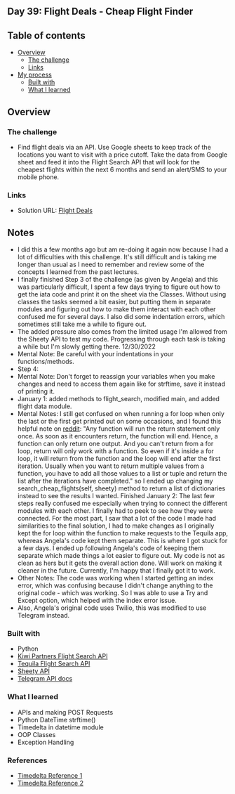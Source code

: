 ## Day 39: Flight Deals - Cheap Flight Finder


## Table of contents

- [Overview](#overview)
  - [The challenge](#the-challenge)
  - [Links](#links)
- [My process](#my-process)
  - [Built with](#built-with)
  - [What I learned](#what-i-learned)

## Overview

### The challenge

- Find flight deals via an API. Use Google sheets to keep track of the locations you want to visit with a price cutoff. Take the data from Google sheet and feed it into the Flight Search API that will look for the cheapest flights within the next 6 months and send an alert/SMS to your mobile phone.

### Links

- Solution URL: [Flight Deals](https://replit.com/@appbrewery/flight-deals-end)

## Notes
- I did this a few months ago but am re-doing it again now because I had a lot of difficulties with this challenge. It's still difficult and is taking me longer than usual as I need to remember and review some of the concepts I learned from the past lectures.  
- I finally finished Step 3 of the challenge (as given by Angela) and this was particularly difficult, I spent a few days trying to figure out how to get the iata code and print it on the sheet via the Classes. Without using classes the tasks seemed a bit easier, but putting them in separate modules and figuring out how to make them interact with each other confused me for several days. I also did some indentation errors, which sometimes still take me a while to figure out. 
- The added pressure also comes from the limited usage I'm allowed from the Sheety API to test my code. Progressing through each task is taking a while but I'm slowly getting there. 12/30/2022
- Mental Note: Be careful with your indentations in your functions/methods.
- Step 4: 
- Mental Note: Don't forget to reassign your variables when you make changes and need to access them again like for strftime, save it instead of printing it.
- January 1: added methods to flight_search, modified main, and added flight data module.
- Mental Notes: I still get confused on when running a for loop when only the last or the first get printed out on some occasions, and I found this helpful note on [reddit](https://www.reddit.com/r/learnpython/comments/tc32uw/why_is_my_loop_only_iterating_once/): "Any function will run the return statement only once. As soon as it encounters return, the function will end. Hence, a function can only return one output. And you can't return from a for loop, return will only work with a function. So even if it's inside a for loop, it will return from the function and the loop will end after the first iteration. Usually when you want to return multiple values from a function, you have to add all those values to a list or tuple and return the list after the iterations have completed." so I ended up changing my search_cheap_flights(self, sheety) method to return a list of dictionaries instead to see the results I wanted.
Finished January 2: The last few steps really confused me especially when trying to connect the different modules with each other. I finally had to peek to see how they were connected. For the most part, I saw that a lot of the code I made had similarities to the final solution, I had to make changes as I originally kept the for loop within the function to make requests to the Tequila app, whereas Angela's code kept them separate. This is where I got stuck for a few days. I ended up following Angela's code of keeping them separate which made things a lot easier to figure out. My code is not as clean as hers but it gets the overall action done. Will work on making it cleaner in the future. Currently, I'm happy that I finally got it to work.  
- Other Notes: The code was working when I started getting an index error, which was confusing because I didn't change anything to the original code - which was working. So I was able to use a Try and Except option, which helped with the index error issue. 
- Also, Angela's original code uses Twilio, this was modified to use Telegram instead. 

### Built with

- Python
- [Kiwi Partners Flight Search API](https://partners.kiwi.com/)
- [Tequila Flight Search API](https://tequila.kiwi.com/portal/login)
- [Sheety API](https://sheety.co/)
- [Telegram API docs](https://core.telegram.org/bots/api)

### What I learned
- APIs and making POST Requests
- Python DateTime strftime()
- Timedelta in datetime module
- OOP Classes
- Exception Handling

### References
- [Timedelta Reference 1](https://www.geeksforgeeks.org/python-find-yesterdays-todays-and-tomorrows-date/)
- [Timedelta Reference 2](https://stackoverflow.com/questions/4541629/how-to-create-a-datetime-equal-to-15-minutes-ago/4541668)